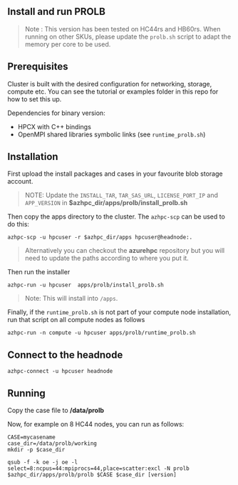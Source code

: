 ## Install and run PROLB

> Note : This version has been tested on HC44rs and HB60rs. When running on other SKUs, please update the `prolb.sh` script to adapt the memory per core to be used.

## Prerequisites

Cluster is built with the desired configuration for networking, storage, compute etc. You can see the tutorial or examples folder in this repo for how to set this up.

Dependencies for binary version:

* HPCX with C++ bindings
* OpenMPI shared libraries symbolic links (see `runtime_prolb.sh`)

## Installation

First upload the install packages and cases in your favourite blob storage account.

> NOTE: Update the `INSTALL_TAR`, `TAR_SAS_URL`, `LICENSE_PORT_IP` and `APP_VERSION` in **$azhpc_dir/apps/prolb/install_prolb.sh**

Then copy the apps directory to the cluster.  The `azhpc-scp` can be used to do this:

```
azhpc-scp -u hpcuser -r $azhpc_dir/apps hpcuser@headnode:.
```

> Alternatively you can checkout the **azurehpc** repository but you will need to update the paths according to where you put it.

Then run the installer

```
azhpc-run -u hpcuser  apps/prolb/install_prolb.sh 
```

> Note: This will install into `/apps`.

Finally, if the `runtime_prolb.sh` is not part of your compute node installation, run that script on all compute nodes as follows

```
azhpc-run -n compute -u hpcuser apps/prolb/runtime_prolb.sh 
```


## Connect to the headnode

```
azhpc-connect -u hpcuser headnode
```

## Running

Copy the case file to **/data/prolb**

Now, for example on 8 HC44 nodes, you can run as follows:

```
CASE=mycasename
case_dir=/data/prolb/working
mkdir -p $case_dir

qsub -f -k oe -j oe -l select=8:ncpus=44:mpiprocs=44,place=scatter:excl -N prolb $azhpc_dir/apps/prolb/prolb $CASE $case_dir [version] 
```
